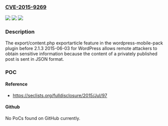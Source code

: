 ### [CVE-2015-9269](https://cve.mitre.org/cgi-bin/cvename.cgi?name=CVE-2015-9269)
![](https://img.shields.io/static/v1?label=Product&message=n%2Fa&color=blue)
![](https://img.shields.io/static/v1?label=Version&message=n%2Fa&color=blue)
![](https://img.shields.io/static/v1?label=Vulnerability&message=n%2Fa&color=brighgreen)

### Description

The export/content.php exportarticle feature in the wordpress-mobile-pack plugin before 2.1.3 2015-06-03 for WordPress allows remote attackers to obtain sensitive information because the content of a privately published post is sent in JSON format.

### POC

#### Reference
- https://seclists.org/fulldisclosure/2015/Jul/97

#### Github
No PoCs found on GitHub currently.

